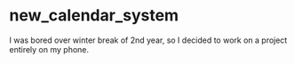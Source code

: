 # new_calendar_system
I was bored over winter break of 2nd year, so I decided to work on a project entirely on my phone.
